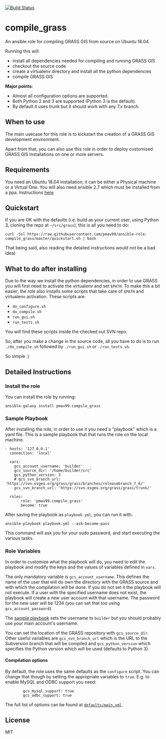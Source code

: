 [![Build Status](https://travis-ci.com/pmav99/ansible-role-compile_grass.svg?branch=master)](https://travis-ci.com/pmav99/ansible-role-compile_grass)

compile_grass
=============

An ansible role for compiling GRASS GIS from source on Ubuntu 18.04.

Running this will:

- install all dependencies needed for compiling and running GRASS GIS
- checkout the source code
- create a virtualenv directory and install all the python dependencies
- compile GRASS GIS

**Major points**:

- Almost all configuration options are supported.
- Both Python 2 and 3 are supported (Python 3 is the default).
- By default it uses trunk but it should work with any 7.x branch.

When to use
-----------

The main usecase for this role is to kickstart the creation of a GRASS GIS development
environment.

Apart from that, you can also use this role in order to deploy customised GRASS
GIS Installations on one or more servers.

Requirements
------------

You need an Ubuntu 18.04 installation; it can be either a Physical machine or a Virtual
One. You will also need ansible 2.7 which must be installed from a ppa. Instructions
[here](https://docs.ansible.com/ansible/latest/installation_guide/intro_installation.html#latest-releases-via-apt-ubuntu)

Quickstart
----------

If you are OK with the defaults (i.e. build as your current user, using Python 3,
cloning the repo at `~/src/grass`), this is all you need to do:

    curl -Ssl https://raw.githubusercontent.com/pmav99/ansible-role-compile_grass/master/quickstart.sh | bash

That being said, also reading the detailed instructions would not be a bad idea)

What to do after installing
---------------------------

Due to the way we install the python dependencies, in order to use GRASS you will first
need to activate the virtualenv and set `$PATH`.  To make this a bit easier, the role
also installs some scripts that take care of `$PATH` and virtualenv activation. These
scripts are:

- `do_configure.sh`
- `do_compile.sh`
- `run_gui.sh`
- `run_tests.sh`

You will find these scripts inside the checked out SVN repo.

So, after you make a change in the source code, all you have to do is to run
`./do_compile.sh` followed by `./run_gui.sh` or `./run_tests.sh`.

So simple :)

Detailed Instructions
---------------------

### Install the role

You can install the role by running:

    ansible-galaxy install pmav99.compile_grass

### Sample Playbook

After installing the role, in order to use it you need a "playbook" which is a yaml
file.  This is a sample playbook that that runs the role on the local machine.

    - hosts: '127.0.0.1'
      connection: 'local'

      vars:
        gcs_account_username: 'builder'
        gcs_source_dir: '/home/builder/src'
        gcs_python_version: 3
        # gcs_svn_branch_url: 'https://svn.osgeo.org/grass/grass/branches/releasebranch_7_6/'
        gcs_svn_branch_url: 'https://svn.osgeo.org/grass/grass/trunk/'

      roles:
         - role: 'pmav99.compile_grass'
           become: true

After saving the playbook as `playbook.yml`, you can run it with:

    ansible-playbook playbook.yml --ask-become-pass

This command will ask you for your sudo password, and start executing the various tasks.

### Role Variables

In order to customize what the playbook will do, you need to edit the playbook and
modify the keys and the values of variables defined in `vars`.

The only mandatory variable is `gcs_account_username`. This defines the name of the user
that will do own the directory with the GRASS source and with which the compilation will
be done. If you do not set it the playbook will not execute. If a user with the
specified username does not exist, the playbook will create a new user account with that
username.  The password for the new user will be 1234 (you can set that too using
`gcs_account_password`).

The [sample
playbook](https://github.com/pmav99/ansible-role-compile_grass/blob/master/compile_grass.yml)
sets the username to `builder` but you should probably use your main account's username.

You can set the location of the GRASS repository with `gcs_source_dir`. Other useful
variables are `gcs_svn_branch_url` which is the URL to the Subversion branch that will
be compiled and `gcs_python_version` which specifies the Python version which will be
used (defaults to Python 3).

#### Compilation options

By default, the role uses the same defaults as the `configure` script. You can change
that though by setting the appropriate variables to `true`. E.g. to enable MySQL and
ODBC support you need:

```
        gcs_mysql_support: true
        gcs_odbc_support: true
```

The full list of options can be found at
[`defaults/main.yml`](https://github.com/pmav99/ansible-role-compile_grass/blob/master/defaults/main.yml).

License
-------

MIT
